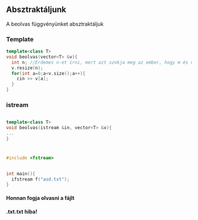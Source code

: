 ## Absztraktáljunk

A beolvas függvényünket absztraktáljuk

### Template

```c++
template<class T> 
void beolvas(vector<T> &v){
  int n; //Érdemes n-et írni, mert azt szokja meg az ember, hogy m és n a számosság
  v.resize(n);
  for(int a=0;a<v.size();a++){
    cin >> v[a];
  }
}
```


### istream

```c++

template<class T> 
void beolvas(istream &in, vector<T> &v){
...
}

```

###
```c++

#include <fstream>


int main(){
  ifstream f("asd.txt");
}
```

#### Honnan fogja olvasni a fájlt 
#### .txt.txt hiba!
